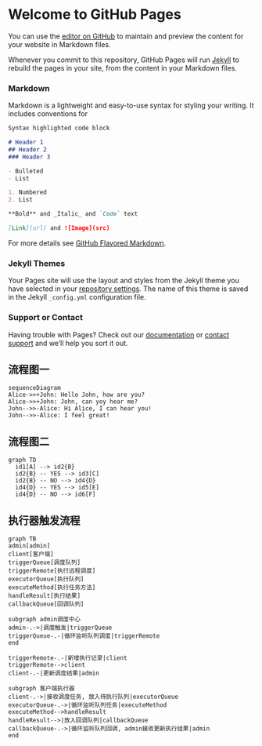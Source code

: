 # Welcome to GitHub Pages

You can use the [editor on GitHub](https://github.com/selfancy/blog/edit/main/docs/index.md) to maintain and preview the content for your website in Markdown files.

Whenever you commit to this repository, GitHub Pages will run [Jekyll](https://jekyllrb.com/) to rebuild the pages in your site, from the content in your Markdown files.

### Markdown

Markdown is a lightweight and easy-to-use syntax for styling your writing. It includes conventions for

```markdown
Syntax highlighted code block

# Header 1
## Header 2
### Header 3

- Bulleted
- List

1. Numbered
2. List

**Bold** and _Italic_ and `Code` text

[Link](url) and ![Image](src)
```

For more details see [GitHub Flavored Markdown](https://guides.github.com/features/mastering-markdown/).

### Jekyll Themes

Your Pages site will use the layout and styles from the Jekyll theme you have selected in your [repository settings](https://github.com/selfancy/blog/settings). The name of this theme is saved in the Jekyll `_config.yml` configuration file.

### Support or Contact

Having trouble with Pages? Check out our [documentation](https://docs.github.com/categories/github-pages-basics/) or [contact support](https://support.github.com/contact) and we’ll help you sort it out.

## 流程图一
```mermaid
sequenceDiagram
Alice->>+John: Hello John, how are you?
Alice->>+John: John, can yoy hear me?
John-->>-Alice: Hi Alice, I can hear you!
John-->>-Alice: I feel great!
```
## 流程图二
```mermaid
graph TD
  id1[A] --> id2{B}
  id2{B} -- YES --> id3[C]
  id2{B} -- NO --> id4{D}
  id4{D} -- YES --> id5[E]
  id4{D} -- NO --> id6[F]
```
## 执行器触发流程
``` mermaid
graph TB
admin[admin]
client[客户端]
triggerQueue[调度队列]
triggerRemote[执行远程调度]
executorQueue[执行队列]
executeMethod[执行任务方法]
handleResult[执行结果]
callbackQueue[回调队列]

subgraph admin调度中心
admin-.->|调度触发|triggerQueue
triggerQueue-.-|循环监听队列调度|triggerRemote
end

triggerRemote-.-|新增执行记录|client
triggerRemote-->client
client-.-|更新调度结果|admin

subgraph 客户端执行器
client-.->|接收调度任务, 放入待执行队列|executorQueue
executorQueue-.->|循环监听队列任务|executeMethod
executeMethod-->handleResult
handleResult-->|放入回调队列|callbackQueue
callbackQueue-.->|循环监听队列回调, admin接收更新执行结果|admin
end
```
